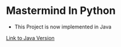 # Mastermind In Python

- This Project is now implemented in Java

[Link to Java Version](https://github.com/gdev-kingx/MasterMind.java)
